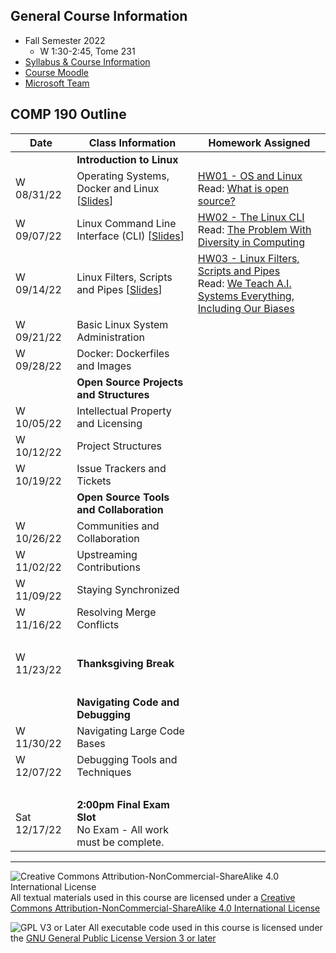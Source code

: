 ## General Course Information
- Fall Semester 2022
  - W 1:30-2:45, Tome 231
- [Syllabus & Course Information](syllabus.md)
- [Course Moodle](https://lms.dickinson.edu/course/view.php?id=48060)
- [Microsoft Team](https://teams.microsoft.com/l/team/19%3adh2xEwJZs65YcVDvWlmNYgZPH0UL87OiNmOHRp0wOVQ1%40thread.tacv2/conversations?groupId=cb69a36a-2467-43cc-8deb-66c120944eeb&tenantId=6232b055-76b9-4c13-9b88-b562ae7db6fb)

## COMP 190 Outline

Date            | Class Information                                                                            | Homework Assigned
----------------|----------------------------------------------------------------------------------------------|-------------
                | **Introduction to Linux**                                                                    |
W 08/31/22      | Operating Systems, Docker and Linux [[Slides](materials/01-S-OSandLinux.pptx)]               | [HW01 - OS and Linux](materials/01-A-OSandLinux.docx)<br>Read: [What is open source?](https://opensource.com/resources/what-open-source)
W 09/07/22      | Linux Command Line Interface (CLI)  [[Slides](materials/02-S-LinuxCLI.pptx)]                 | [HW02 - The Linux CLI](materials/02-A-LinuxCLI.docx)<br>Read: [The Problem With Diversity in Computing](https://www.theatlantic.com/technology/archive/2019/06/tech-computers-are-bigger-problem-diversity/592456/)
W 09/14/22      | Linux Filters, Scripts and Pipes [[Slides](materials/03-S-FiltersScriptsPipes.pptx)]         | [HW03 - Linux Filters, Scripts and Pipes](materials/03-A-FiltersScriptsPipes.docx)<br>Read: [We Teach A.I. Systems Everything, Including Our Biases](https://lms.dickinson.edu/mod/resource/view.php?id=1131960)
W 09/21/22      | Basic Linux System Administration                 |
W 09/28/22      | Docker: Dockerfiles and Images                    |
                | **Open Source Projects and Structures**           |
W 10/05/22      | Intellectual Property and Licensing               |
W 10/12/22      | Project Structures                                |
W 10/19/22      | Issue Trackers and Tickets                        |
                | **Open Source Tools and Collaboration**           |
W 10/26/22      | Communities and Collaboration                     |
W 11/02/22      | Upstreaming Contributions                         |
W 11/09/22      | Staying Synchronized                              |
W 11/16/22      | Resolving Merge Conflicts                         |
&nbsp;          |                                                   |
W 11/23/22      | **Thanksgiving Break**                            |
&nbsp;          |                                                   |
                | **Navigating Code and Debugging**                 |
W 11/30/22      | Navigating Large Code Bases                       |
W 12/07/22      | Debugging Tools and Techniques                    |
&nbsp;          |                                                   |
Sat 12/17/22    | **2:00pm Final Exam Slot**<br> No Exam - All work must be complete.

---

![Creative Commons Attribution-NonCommercial-ShareAlike 4.0 International License](https://i.creativecommons.org/l/by-nc-sa/4.0/88x31.png "Creative Commons Attribution-NonCommercial-ShareAlike 4.0 International License") All textual materials used in this course are licensed under a [Creative Commons Attribution-NonCommercial-ShareAlike 4.0 International License](http://creativecommons.org/licenses/by-nc-sa/4.0/)

![GPL V3 or Later](https://www.gnu.org/graphics/gplv3-or-later-sm.png "GPL V3 or later") All executable code used in this course is licensed under the [GNU General Public License Version 3 or later](https://www.gnu.org/licenses/gpl.txt)
